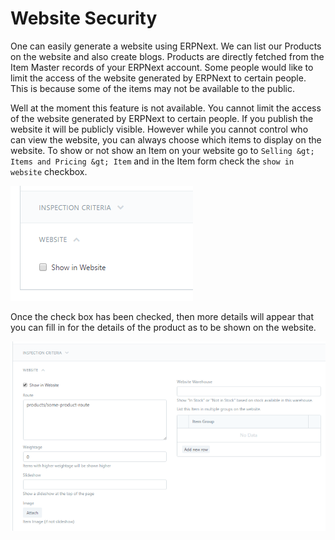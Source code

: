 
# Website Security



One can easily generate a website using ERPNext. We can list our Products on the website and also create blogs. Products are directly fetched from the Item Master records of your ERPNext account. Some people would like to limit the access of the website generated by ERPNext to certain people. This is because some of the items may not be available to the public.


Well at the moment this feature is not available. You cannot limit the access of the website generated by ERPNext to certain people. If you publish the website it will be publicly visible. However while you cannot control who can view the website, you can always choose which items to display on the website. To show or not show an Item on your website go to `Selling &gt; Items and Pricing &gt; Item` and in the Item form check the `show in website` checkbox.


![](/files/item-show-on-website-checkbox.png)


Once the check box has been checked, then more details will appear that you can fill in for the details of the product as to be shown on the website.


![](/files/item-show-on-website-checkbox-checked.png)




